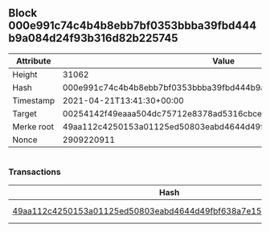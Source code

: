 ## Block 000e991c74c4b4b8ebb7bf0353bbba39fbd444b9a084d24f93b316d82b225745

Attribute | Value
--- | ---
Height | 31062
Hash | 000e991c74c4b4b8ebb7bf0353bbba39fbd444b9a084d24f93b316d82b225745
Timestamp | 2021-04-21T13:41:30+00:00
Target | 00254142f49eaaa504dc75712e8378ad5316cbcead634704b3734b6271167cc4
Merke root | 49aa112c4250153a01125ed50803eabd4644d49fbf638a7e15cfcacfd4452b7d
Nonce | 2909220911

```

```

### Transactions

Hash | Amount
--- | ---
[49aa112c4250153a01125ed50803eabd4644d49fbf638a7e15cfcacfd4452b7d](49aa112c4250153a01125ed50803eabd4644d49fbf638a7e15cfcacfd4452b7d.md) | 10.00000000 SKEPTI 
